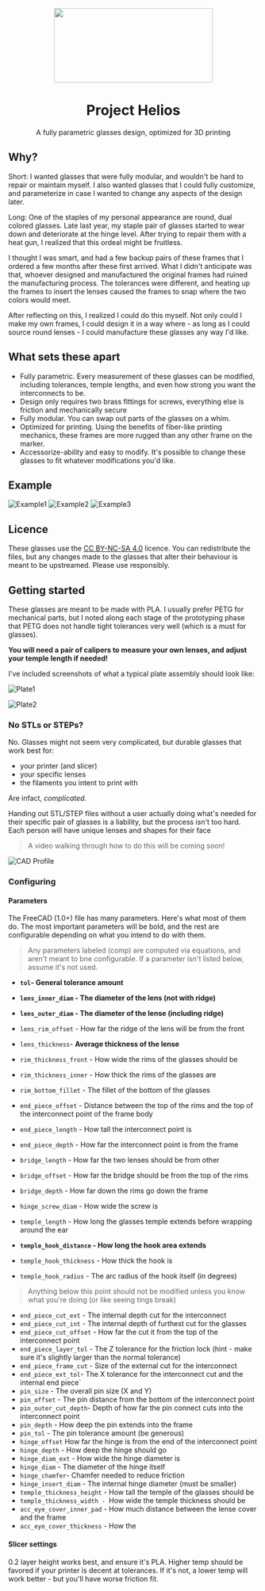 <div align="center">
  <img width=320" height="150" src="docs/front.png" />
  <br>
  <h1>Project Helios</h1>
  <p>A fully parametric glasses design, optimized for 3D printing</p>
</div>

## Why?

Short: I wanted glasses that were fully modular, and wouldn't be hard to repair or maintain myself. I also wanted glasses that I could fully customize, and parameterize in case I wanted to change any aspects of the design later.

Long: One of the staples of my personal appearance are round, dual colored glasses. Late last year, my staple pair of glasses started to wear down and deteriorate at the hinge level. After trying to repair them with a heat gun, I realized that this ordeal might be fruitless.

I thought I was smart, and had a few backup pairs of these frames that I ordered a few months after these first arrived. What I didn't anticipate was that, whoever designed and manufactured the original frames had ruined the manufacturing process. The tolerances were different, and heating up the frames to insert the lenses caused the frames to snap where the two colors would meet.

After reflecting on this, I realized I could do this myself. Not only could I make my own frames, I could design it in a way where - as long as I could source round lenses - I could manufacture these glasses any way I'd like.

## What sets these apart

- Fully parametric. Every measurement of these glasses can be modified, including tolerances, temple lengths, and even how strong you want the interconnects to be.
- Design only requires two brass fittings for screws, everything else is friction and mechanically secure
- Fully modular. You can swap out parts of the glasses on a whim.
- Optimized for printing. Using the benefits of fiber-like printing mechanics, these frames are more rugged than any other frame on the marker.
- Accessorize-ability and easy to modify. It's possible to change these glasses to fit whatever modifications you'd like.

## Example

![Example1](./docs/v3-example.jpg)
![Example2](./docs/v3-example2.jpg)
![Example3](./docs/v3-example3.jpg)

## Licence

These glasses use the [CC BY-NC-SA 4.0](https://creativecommons.org/licenses/by-nc-sa/4.0/deed.en) licence. You can redistribute the files, but any changes made to the glasses that alter their behaviour is meant to be upstreamed. Please use responsibly.

## Getting started

These glasses are meant to be made with PLA. I usually prefer PETG for mechanical parts, but I noted along each stage of the prototyping phase that PETG does not handle tight tolerances very well (which is a must for glasses).

**You will need a pair of calipers to measure your own lenses, and adjust your temple length if needed!**

I've included screenshots of what a typical plate assembly should look like:

![Plate1](./docs/plate1.png)

![Plate2](./docs//plate2.png)

### No STLs or STEPs?

No. Glasses might not seem very complicated, but durable glasses that work best for:

- your printer (and slicer)
- your specific lenses
- the filaments you intent to print with

Are infact, _complicated._

Handing out STL/STEP files without a user actually doing what's needed for their specific pair of glasses is a liability, but the process isn't too hard. Each person will have unique lenses and shapes for their face

> A video walking through how to do this will be coming soon!

![CAD Profile](./docs/profile.png)

### Configuring

#### Parameters

The FreeCAD (1.0+) file has many parameters. Here's what most of them do. The most important parameters will be bold, and the rest are configurable depending on what you intend to do with them.

> Any parameters labeled (comp) are computed via equations, and aren't meant to bne configurable. If a parameter isn't listed below, assume it's not used.

- **`tol`- General tolerance amount**
- **`lens_inner_diam` - The diameter of the lens (not with ridge)**
- **`lens_outer_diam` - The diameter of the lense (including ridge)**
- `lens_rim_offset` - How far the ridge of the lens will be from the front
- `lens_thickness`- **Average thickness of the lense**
- `rim_thickness_front` - How wide the rims of the glasses should be
- `rim_thickness_inner` - How thick the rims of the glasses are
- `rim_bottom_fillet` - The fillet of the bottom of the glasses
- `end_piece_offset` - Distance between the top of the rims and the top of the interconnect point of the frame body
- `end_piece_length` - How tall the interconnect point is
- `end_piece_depth` - How far the interconnect point is from the frame

- `bridge_length` - How far the two lenses should be from other
- `bridge_offset` - How far the bridge should be from the top of the rims
- `bridge_depth` - How far down the rims go down the frame
- `hinge_screw_diam` - How wide the screw is
- `temple_length` - How long the glasses temple extends before wrapping around the ear
- **`temple_hook_distance` - How long the hook area extends**
- `temple_hook_thickness` - How thick the hook is
- `temple_hook_radius` - The arc radius of the hook itself (in degrees)

> Anything below this point should not be modified unless you know what you're doing (or like seeing tings break)

- `end_piece_cut_ext` - The internal depth cut for the interconnect
- `end_piece_cut_int` - The internal depth of furthest cut for the glasses
- `end_piece_cut_offset` - How far the cut it from the top of the interconnect point
- `end_piece_layer_tol` - The Z tolerance for the friction lock (hint - make sure it's slightly larger than the normal tolerance)
- `end_piece_frame_cut` - Size of the external cut for the interconnect
- `end_piece_ext_tol`- The X tolerance for the interconnect cut and the internal end piece`
- `pin_size` - The overall pin size (X and Y)
- `pin_offset` - The pin distance from the bottom of the interconnect point
- `pin_outer_cut_depth`- Depth of how far the pin connect cuts into the interconnect point
- `pin_depth` - How deep the pin extends into the frame
- `pin_tol` - The pin tolerance amount (be generous)
- `hinge_offset` How far the hinge is from the end of the interconnect point
- `hinge_depth` - How deep the hinge should go
- `hinge_diam_ext` - How wide the hinge diameter is
- `hinge_diam` - The diameter of the hinge itself
- `hinge_chamfer`- Chamfer needed to reduce friction
- `hinge_insert_diam` - The internal hinge diameter (must be smaller)
- `temple_thickness_height` - How tall the temple of the glasses should be
- `temple_thickness_width - `How wide the temple thickness should be
- `acc_eye_cover_inner_pad` - How much distance between the lense cover and the frame
- `acc_eye_cover_thickness` - How the

#### Slicer settings

0.2 layer height works best, and ensure it's PLA. Higher temp should be favored if your printer is decent at tolerances. If it's not, a lower temp will work better - but you'll have worse friction fit.
